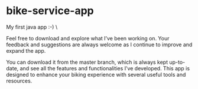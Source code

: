 # bike-service-app

My first java app :-)
\

Feel free to download and explore what I’ve been working on. 
Your feedback and suggestions are always welcome as I continue 
to improve and expand the app.

You can download it from the master branch, which is always kept up-to-date, and see all the features and functionalities I’ve developed. This app is designed to enhance your biking experience with several useful tools and resources.
